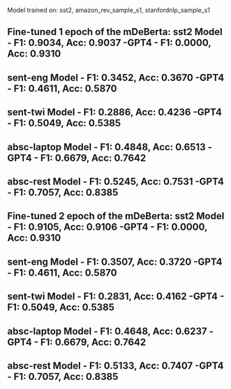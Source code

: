Model trained on: sst2, amazon_rev_sample_s1, stanfordnlp_sample_s1

Fine-tuned 1 epoch of the mDeBerta:
sst2
Model - F1: 0.9034, Acc: 0.9037
-GPT4 - F1: 0.0000, Acc: 0.9310
-------------------------------
sent-eng
Model - F1: 0.3452, Acc: 0.3670
-GPT4 - F1: 0.4611, Acc: 0.5870
-------------------------------
sent-twi
Model - F1: 0.2886, Acc: 0.4236
-GPT4 - F1: 0.5049, Acc: 0.5385
-------------------------------
absc-laptop
Model - F1: 0.4848, Acc: 0.6513
-GPT4 - F1: 0.6679, Acc: 0.7642
-------------------------------
absc-rest
Model - F1: 0.5245, Acc: 0.7531
-GPT4 - F1: 0.7057, Acc: 0.8385
-------------------------------
Fine-tuned 2 epoch of the mDeBerta:
sst2
Model - F1: 0.9105, Acc: 0.9106
-GPT4 - F1: 0.0000, Acc: 0.9310
-------------------------------
sent-eng
Model - F1: 0.3507, Acc: 0.3720
-GPT4 - F1: 0.4611, Acc: 0.5870
-------------------------------
sent-twi
Model - F1: 0.2831, Acc: 0.4162
-GPT4 - F1: 0.5049, Acc: 0.5385
-------------------------------
absc-laptop
Model - F1: 0.4648, Acc: 0.6237
-GPT4 - F1: 0.6679, Acc: 0.7642
-------------------------------
absc-rest
Model - F1: 0.5133, Acc: 0.7407
-GPT4 - F1: 0.7057, Acc: 0.8385
-------------------------------